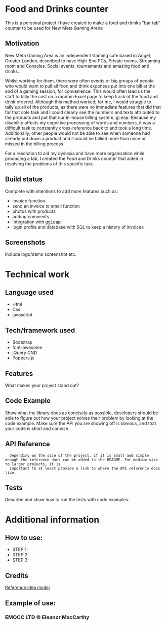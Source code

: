 # Food and Drinks counter
This is a personal project I have created to make a food and drinks "bar tab" counter to be used for New Meta Gaming Arena 

## Motivation
New Meta Gaming Area is an independent Gaming cafe based in Angel, Greater London, described to have High-End PCs, Private rooms, Streaming room and Consoles. Social events, tournaments and amazing food and drinks.

Whilst working for them, there were often events or big groups of people who would want to pull all food and drink expenses put into one bill at the end of a gaming session, for convenience. This would often lead us the staff to tally the cost on a random Excel page to keep track of the food and drink ordered. Although this method worked, for me, I would struggle to tally up all of the products, as there were no immediate features that did that for that sole task and I could clearly see the numbers and texts attributed to the products and put that our in-house billing system, gLeap. Because my disability affects my cognitive processing of words and numbers, it was a difficult task to constantly cross-reference back to and took a long time. Additionally, other people would not be able to see when someone had already put down a product and it would be tallied more than once or missed in the billing process

For a resolution to aid my dyslexia and have more organisation while producing a tab, I created the Food and Drinks counter that aided in resolving the problems of this specific task. 

## Build status
Complete with intentions to add more features such as: 
- invoice function
- send an invoice to email function
- photos with products
- adding comments
- integration with ggLeap
- login profile and database with SQL to keep a history of invoices 

## Screenshots
Include logo/demo screenshot etc.

# Technical work
## Language used
- Html
- Css
- javascript

## Tech/framework used
- Bootstrap
- font-awesome
- jQuery CND 
- Poppers.js
  
## Features
What makes your project stand out?

## Code Example
Show what the library does as concisely as possible, developers should be able to figure out how your project solves their problem by looking at the code example. Make sure the API you are showing off is obvious, and that your code is short and concise.

## API Reference
      Depending on the size of the project, if it is small and simple enough the reference docs can be added to the README. For medium size to larger projects, it is 
      important to at least provide a link to where the API reference docs live.

## Tests
Describe and show how to run the tests with code examples.

# Additional information
## How to use:
- STEP 1:
- STEP 2:
- STEP 3:

## Credits
[Reference idea model](https://www.youtube.com/watch?v=BQ2Nx3smHwc)

## Example of use:

### EMOCC LTD © Eleanor MacCarthy
